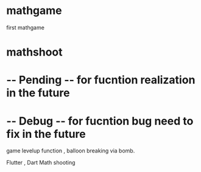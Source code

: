 # mathgame

first mathgame

# mathshoot

# -- Pending -- for fucntion realization in the future

# -- Debug -- for fucntion bug need to fix in the future

game levelup function , balloon breaking via bomb.

Flutter , Dart
Math shooting

#
